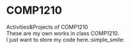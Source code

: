 # COMP1210
Activities&Projects of COMP1210
<br />
These are my own works in class COMP1210.
<br />
I just want to store my code here.:simple_smile:
